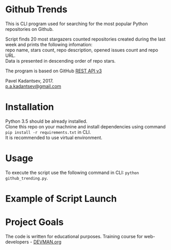 # Github Trends

This is CLI program used for searching for the most popular Python repositories on Github. <br/>

Script finds 20 most stargazers counted repositories created during the last week and prints the following infomation: <br/>
repo name, stars count, repo description, opened issues count and repo URL. <br/>
Data is presented in descending order of repo stars.

The program is based on GitHub [REST API v3](https://developer.github.com/v3/)

Pavel Kadantsev, 2017. <br/>
p.a.kadantsev@gmail.com

# Installation

Python 3.5 should be already installed. <br />
Clone this repo on your machnine and install dependencies using command ```pip install -r requirements.txt``` in CLI. <br />
It is recommended to use virtual environment.

# Usage

To execute the script use the following command in CLI: ```python github_trending.py```.

# Example of Script Launch

# Project Goals

The code is written for educational purposes. Training course for web-developers - [DEVMAN.org](https://devman.org)

